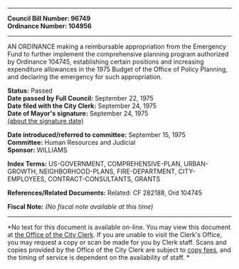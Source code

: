 * * * * *  
  
**Council Bill Number: [](#h0)[](#h2)96749**   
**Ordinance Number: 104956**  
  
* * * * *  
  
AN ORDINANCE making a reimbursable appropriation from the Emergency Fund to further implement the comprehensive planning program authorized by Ordinance 104745, establishing certain positions and increasing expenditure allowances in the 1975 Budget of the Office of Policy Planning, and declaring the emergency for such appropriation.  
  
**Status:** Passed   
**Date passed by Full Council:** September 22, 1975   
**Date filed with the City Clerk:** September 24, 1975   
**Date of Mayor's signature:** September 24, 1975   
[(about the signature date)](/~public/approvaldate.htm)   
  
  
**Date introduced/referred to committee:** September 15, 1975   
**Committee:** Human Resources and Judicial   
**Sponsor:** WILLIAMS   
  
**Index Terms:** US-GOVERNMENT, COMPREHENSIVE-PLAN, URBAN-GROWTH, NEIGHBORHOOD-PLANS, FIRE-DEPARTMENT, CITY-EMPLOYEES, CONTRACT-CONSULTANTS, GRANTS  
  
**References/Related Documents:** Related: CF 282188, Ord 104745  
  
**Fiscal Note:** *(No fiscal note available at this time)*  
  
* * * * *  
  
*No text for this document is available on-line. You may view this document at [the Office of the City Clerk](http://www.seattle.gov/leg/clerk/contactUs.htm). If you are unable to visit the Clerk's Office, you may request a copy or scan be made for you by Clerk staff. Scans and copies provided by the Office of the City Clerk are subject to [copy fees](http://clerk.seattle.gov/~public/clerkfees.htm), and the timing of service is dependent on the availability of staff. *  
  
  
